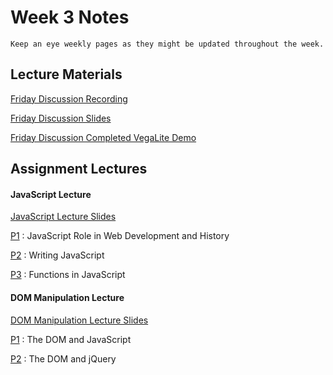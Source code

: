 Week 3 Notes
============================

```{note}
Keep an eye weekly pages as they might be updated throughout the week.
```

## Lecture Materials

[Friday Discussion Recording](https://uci.zoom.us/rec/share/JZ3r8wlf7r1Y4zIc7TV3oxdHs_HQNH5FVYAyJ1D55slkTqZg-lDmR25Bu8enXPj_.KQLc88c33rJy8NDb)

<a href="../resources/10_15_21-vegalite_recap.pdf">Friday Discussion Slides</a>

<a href="../resources/10_15_21-vegalitedemo.zip">Friday Discussion Completed VegaLite Demo</a>

## Assignment Lectures

#### JavaScript Lecture
<a href="../resources/10_11_21-javascript.pdf">JavaScript Lecture Slides</a>

[P1](https://uci.yuja.com/V/Video?v=2068152&node=7812662&a=664039359&autoplay=1)
: JavaScript Role in Web Development and History

[P2](https://uci.yuja.com/V/Video?v=2068175&node=7812706&a=1588305908&autoplay=1)
: Writing JavaScript

[P3](https://uci.yuja.com/V/Video?v=2068284&node=7812853&a=1601314754&autoplay=1)
: Functions in JavaScript 

#### DOM Manipulation Lecture
<a href="../resources/10_11_21-dom.pdf">DOM Manipulation Lecture Slides</a>

[P1](https://uci.yuja.com/V/Video?v=2070144&node=7815915&a=1969521963&autoplay=1)
: The DOM and JavaScript

[P2](https://uci.yuja.com/V/Video?v=2070178&node=7815971&a=1896413555&autoplay=1)
: The DOM and jQuery

